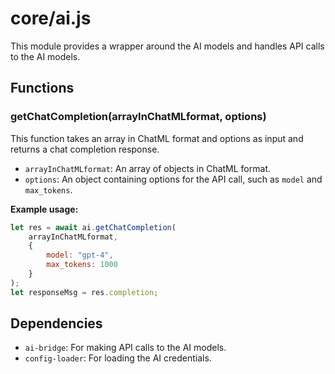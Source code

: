 # core/ai.js

This module provides a wrapper around the AI models and handles API calls to the AI models.

## Functions

### getChatCompletion(arrayInChatMLformat, options)

This function takes an array in ChatML format and options as input and returns a chat completion response.

- `arrayInChatMLformat`: An array of objects in ChatML format.
- `options`: An object containing options for the API call, such as `model` and `max_tokens`.

**Example usage:**

```javascript
let res = await ai.getChatCompletion(
	arrayInChatMLformat, 
	{ 
		model: "gpt-4",
		max_tokens: 1000
	}
);
let responseMsg = res.completion;
```

## Dependencies

- `ai-bridge`: For making API calls to the AI models.
- `config-loader`: For loading the AI credentials.